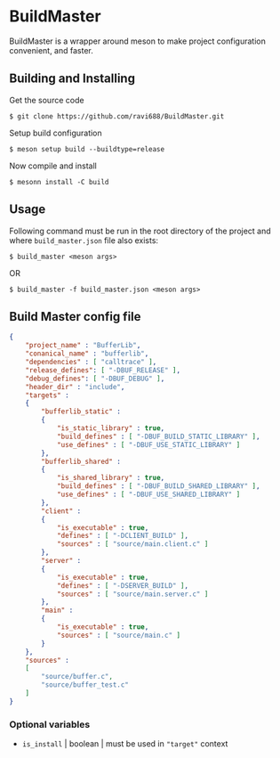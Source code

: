 # BuildMaster
BuildMaster is a wrapper around meson to make project configuration convenient, and faster.

## Building and Installing
Get the source code
```
$ git clone https://github.com/ravi688/BuildMaster.git
```
Setup build configuration
```
$ meson setup build --buildtype=release
```
Now compile and install
```
$ mesonn install -C build
```

## Usage
Following command must be run in the root directory of the project and where `build_master.json` file also exists:
```
$ build_master <meson args>
```
OR
```
$ build_master -f build_master.json <meson args>
```

## Build Master config file
```json
{
	"project_name" : "BufferLib",
	"conanical_name" : "bufferlib",
	"dependencies" : [ "calltrace" ],
	"release_defines": [ "-DBUF_RELEASE" ],
	"debug_defines": [ "-DBUF_DEBUG" ],
	"header_dir" : "include",
	"targets" :
	{
		"bufferlib_static" :
		{
			"is_static_library" : true,
			"build_defines" : [ "-DBUF_BUILD_STATIC_LIBRARY" ],
			"use_defines" : [ "-DBUF_USE_STATIC_LIBRARY" ]
		},
		"bufferlib_shared" : 
		{
			"is_shared_library" : true,
			"build_defines" : [ "-DBUF_BUILD_SHARED_LIBRARY" ],
			"use_defines" : [ "-DBUF_USE_SHARED_LIBRARY" ]
		},
		"client" :
		{
			"is_executable" : true,
			"defines" : [ "-DCLIENT_BUILD" ],
			"sources" : [ "source/main.client.c" ]
		},
		"server" :
		{
			"is_executable" : true,
			"defines" : [ "-DSERVER_BUILD" ],
			"sources" : [ "source/main.server.c" ]
		},
		"main" :
		{
			"is_executable" : true,
			"sources" : [ "source/main.c" ]
		}
	},
	"sources" :
	[
		"source/buffer.c",
		"source/buffer_test.c"
	]
}
```
### Optional variables
- `is_install`  | boolean | must be used in `"target"` context
